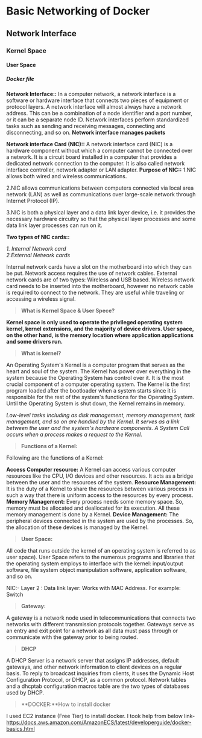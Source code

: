 # Basic Networking of Docker
## Network Interface
### Kernel Space
#### User Space
##### Docker file
**Network Interface::**
In a computer network, a network interface is a software or hardware interface that connects two pieces of equipment or protocol layers. A network interface will almost always have a network address. This can be a combination of a node identifier and a port number, or it can be a separate node ID. Network interfaces perform standardized tasks such as sending and receiving messages, connecting and disconnecting, and so on. **Network interface manages packets**

**Network interface Card (NIC)::**
A network interface card (NIC) is a hardware component without which a computer cannot be connected over a network. It is a circuit board installed in a computer that provides a dedicated network connection to the computer. It is also called network interface controller, network adapter or LAN adapter.
**Purpose of NIC::**
1.NIC allows both wired and wireless communications.

2.NIC allows communications between computers connected via local area network (LAN) as well as communications over large-scale network through Internet Protocol (IP).

3.NIC is both a physical layer and a data link layer device, i.e. it provides the necessary hardware circuitry so that the physical layer processes and some data link layer processes can run on it.

**Two types of NIC cards::**

*1. Internal Network card  
2.External Network cards*

Internal network cards have a slot on the motherboard into which they can be put. Network access requires the use of network cables. External network cards are of two types: Wireless and USB based. Wireless network card needs to be inserted into the motherboard, however no network cable is required to connect to the network. They are useful while traveling or accessing a wireless signal.

>**What is Kernel Space & User Spece?**

**Kernel space is only used to operate the privileged operating system kernel, kernel extensions, and the majority of device drivers. User space, on the other hand, is the memory location where application applications and some drivers run.**

>**What is kernel?**

An Operating System's Kernel is a computer program that serves as the heart and soul of the system. The Kernel has power over everything in the system because the Operating System has control over it. It is the most crucial component of a computer operating system. The Kernel is the first program loaded after the bootloader when a system starts since it is responsible for the rest of the system's functions for the Operating System. Until the Operating System is shut down, the Kernel remains in memory.

*Low-level tasks including as disk management, memory management, task management, and so on are handled by the Kernel. It serves as a link between the user and the system's hardware components. A System Call occurs when a process makes a request to the Kernel.*

>**Functions of a Kernel:**

Following are the functions of a Kernel:

**Access Computer resource:** A Kernel can access various computer resources like the CPU, I/O devices and other resources. It acts as a bridge between the user and the resources of the system.
**Resource Management:** It is the duty of a Kernel to share the resources between various process in such a way that there is uniform access to the resources by every process.
**Memory Management:** Every process needs some memory space. So, memory must be allocated and deallocated for its execution. All these memory management is done by a Kernel.
**Device Management:** The peripheral devices connected in the system are used by the processes. So, the allocation of these devices is managed by the Kernel.

>**User Space:**

All code that runs outside the kernel of an operating system is referred to as user space). User Space refers to the numerous programs and libraries that the operating system employs to interface with the kernel: input/output software, file system object manipulation software, application software, and so on.

NIC:- Layer 2 : Data link layer: Works with MAC Address. For example: Switch

>**Gateway:**

A gateway is a network node used in telecommunications that connects two networks with different transmission protocols together. Gateways serve as an entry and exit point for a network as all data must pass through or communicate with the gateway prior to being routed.

>**DHCP**

A DHCP Server is a network server that assigns IP addresses, default gateways, and other network information to client devices on a regular basis. To reply to broadcast inquiries from clients, it uses the Dynamic Host Configuration Protocol, or DHCP, as a common protocol. Network tables and a dhcptab configuration macros table are the two types of databases used by DHCP.

>**DOCKER:**How to install docker 

I used EC2 instance (Free Tier) to install docker. I took help from below link-  https://docs.aws.amazon.com/AmazonECS/latest/developerguide/docker-basics.html





